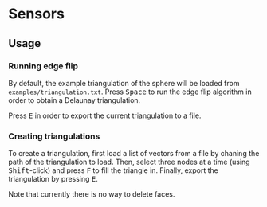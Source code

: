 # Sensors

## Usage

### Running edge flip

By default, the example triangulation of the sphere will be loaded from `examples/triangulation.txt`.
Press <kbd>Space</kbd> to run the edge flip algorithm in order to obtain a Delaunay triangulation.

Press <kbd>E</kbd> in order to export the current triangulation to a file.

### Creating triangulations

To create a triangulation, first load a list of vectors from a file by chaning the path of the triangulation to load.
Then, select three nodes at a time (using <kbd>Shift</kbd>-click) and press <kbd>F</kbd> to fill the triangle in.
Finally, export the triangulation by pressing <kbd>E</kbd>.

Note that currently there is no way to delete faces.
